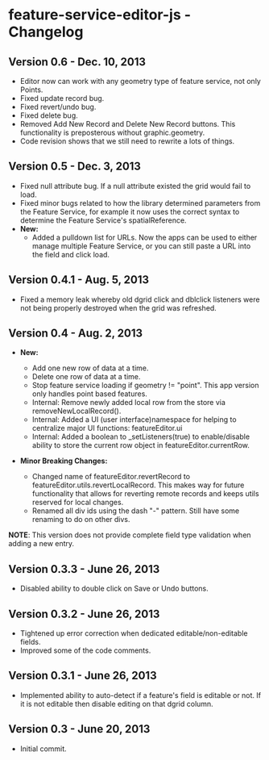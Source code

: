 # feature-service-editor-js - Changelog

## Version 0.6 - Dec. 10, 2013

- Editor now can work with any geometry type of feature service, not only Points.
- Fixed update record bug.
- Fixed revert/undo bug.
- Fixed delete bug.
- Removed Add New Record and Delete New Record buttons. This functionality is preposterous without graphic.geometry.
- Code revision shows that we still need to rewrite a lots of things.

## Version 0.5 - Dec. 3, 2013
- Fixed null attribute bug. If a null attribute existed the grid would fail to load.
- Fixed minor bugs related to how the library determined parameters from the Feature Service, for example it now uses the correct syntax to determine the Feature Service's spatialReference.
- **New:**
	- Added a pulldown list for URLs. Now the apps can be used to either manage multiple Feature Service, or you can still paste a URL into the field and click load.

## Version 0.4.1 - Aug. 5, 2013
- Fixed a memory leak whereby old dgrid click and dblclick listeners were not being properly destroyed when the grid was refreshed.

## Version 0.4 - Aug. 2, 2013
- **New:**
	- Add one new row of data at a time.
	- Delete one row of data at a time.
	- Stop feature service loading if geometry != "point". This app version only handles point based features.
	- Internal: Remove newly added local row from the store via removeNewLocalRecord().
	- Internal: Added a UI (user interface)namespace for helping to centralize major UI functions: featureEditor.ui
	- Internal: Added a boolean to _setListeners(true) to enable/disable ability to store the current row object in featureEditor.currentRow.

- **Minor Breaking Changes:**
	- Changed name of featureEditor.revertRecord to featureEditor.utils.revertLocalRecord. This makes way for future functionality that allows for reverting remote records and keeps utils reserved for local changes.
	- Renamed all div ids using the dash "-" pattern. Still have some renaming to do on other divs.

**NOTE**: This version does not provide complete field type validation when adding a new entry.

## Version 0.3.3 - June 26, 2013
- Disabled ability to double click on Save or Undo buttons.

## Version 0.3.2 - June 26, 2013
- Tightened up error correction when dedicated editable/non-editable fields.
- Improved some of the code comments.

## Version 0.3.1 - June 26, 2013
- Implemented ability to auto-detect if a feature's field is editable or not. If it is not editable then disable editing on that dgrid column.


## Version 0.3 - June 20, 2013

- Initial commit.
